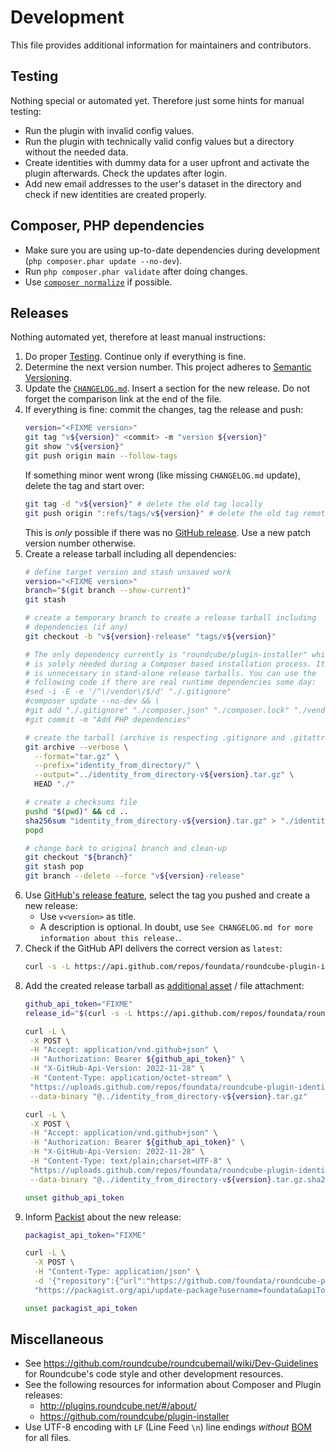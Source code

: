 # Development

This file provides additional information for maintainers and contributors.


## Testing

Nothing special or automated yet. Therefore just some hints for manual testing:

* Run the plugin with invalid config values.
* Run the plugin with technically valid config values but a directory without the needed data.
* Create identities with dummy data for a user upfront and activate the plugin afterwards. Check the updates after login.
* Add new email addresses to the user's dataset in the directory and check if new identities are created properly.


## Composer, PHP dependencies

* Make sure you are using up-to-date dependencies during development (`php composer.phar update --no-dev`).
* Run `php composer.phar validate` after doing changes.
* Use [`composer normalize`](https://github.com/ergebnis/composer-normalize) if possible.


## Releases

Nothing automated yet, therefore at least manual instructions:

1. Do proper [Testing](#testing). Continue only if everything is fine.
2. Determine the next version number. This project adheres to [Semantic Versioning](https://semver.org/spec/v2.0.0.html).
3. Update the [`CHANGELOG.md`](./CHANGELOG.md). Insert a section for the new release. Do not forget the comparison link at the end of the file.
4. If everything is fine: commit the changes, tag the release and push:
   ```bash
   version="<FIXME version>"
   git tag "v${version}" <commit> -m "version ${version}"
   git show "v${version}"
   git push origin main --follow-tags
   ```
   If something minor went wrong (like missing `CHANGELOG.md` update), delete the tag and start over:
   ```bash
   git tag -d "v${version}" # delete the old tag locally
   git push origin ":refs/tags/v${version}" # delete the old tag remotely
   ```
   This is *only* possible if there was no [GitHub release](https://github.com/foundata/roundcube-plugin-identity-from-directory/releases/). Use a new patch version number otherwise.
5. Create a release tarball including all dependencies:
   ```bash
   # define target version and stash unsaved work
   version="<FIXME version>"
   branch="$(git branch --show-current)"
   git stash

   # create a temporary branch to create a release tarball including
   # dependencies (if any)
   git checkout -b "v${version}-release" "tags/v${version}"

   # The only dependency currently is "roundcube/plugin-installer" which
   # is solely needed during a Composer based installation process. It
   # is unnecessary in stand-alone release tarballs. You can use the
   # following code if there are real runtime dependencies some day:
   #sed -i -E -e '/^\/vendor\/$/d' "./.gitignore"
   #composer update --no-dev && \
   #git add "./.gitignore" "./composer.json" "./composer.lock" "./vendor/." && \
   #git commit -m "Add PHP dependencies"

   # create the tarball (archive is respecting .gitignore and .gitattributes)
   git archive --verbose \
     --format="tar.gz" \
     --prefix="identity_from_directory/" \
     --output="../identity_from_directory-v${version}.tar.gz" \
     HEAD "./"

   # create a checksums file
   pushd "$(pwd)" && cd ..
   sha256sum "identity_from_directory-v${version}.tar.gz" > "./identity_from_directory-v${version}.tar.gz.sha256"
   popd

   # change back to original branch and clean-up
   git checkout "${branch}"
   git stash pop
   git branch --delete --force "v${version}-release"
   ```
6. Use [GitHub's release feature](https://github.com/foundata/roundcube-plugin-identity-from-directory/releases/new), select the tag you pushed and create a new release:
   * Use `v<version>` as title.
   * A description is optional. In doubt, use `See CHANGELOG.md for more information about this release.`.
7. Check if the GitHub API delivers the correct version as `latest`:
   ```bash
   curl -s -L https://api.github.com/repos/foundata/roundcube-plugin-identity-from-directory/releases/latest | jq -r '.tag_name' | sed -e 's/^v//g'
   ```
8. Add the created release tarball as [additional asset](https://docs.github.com/en/enterprise-cloud@latest/rest/releases/assets#upload-a-release-asset) / file attachment:
   ```bash
   github_api_token="FIXME"
   release_id="$(curl -s -L https://api.github.com/repos/foundata/roundcube-plugin-identity-from-directory/releases/latest | jq -r '.id')"

   curl -L \
    -X POST \
    -H "Accept: application/vnd.github+json" \
    -H "Authorization: Bearer ${github_api_token}" \
    -H "X-GitHub-Api-Version: 2022-11-28" \
    -H "Content-Type: application/octet-stream" \
    "https://uploads.github.com/repos/foundata/roundcube-plugin-identity-from-directory/releases/${release_id}/assets?name=identity_from_directory-v${version}.tar.gz" \
    --data-binary "@../identity_from_directory-v${version}.tar.gz"

   curl -L \
    -X POST \
    -H "Accept: application/vnd.github+json" \
    -H "Authorization: Bearer ${github_api_token}" \
    -H "X-GitHub-Api-Version: 2022-11-28" \
    -H "Content-Type: text/plain;charset=UTF-8" \
    "https://uploads.github.com/repos/foundata/roundcube-plugin-identity-from-directory/releases/${release_id}/assets?name=identity_from_directory-v${version}.tar.gz.sha256" \
    --data-binary "@../identity_from_directory-v${version}.tar.gz.sha256"

   unset github_api_token
   ```
9. Inform [Packist](https://packagist.org/) about the new release:
   ```bash
   packagist_api_token="FIXME"

   curl -L \
     -X POST \
     -H "Content-Type: application/json" \
     -d '{"repository":{"url":"https://github.com/foundata/roundcube-plugin-identity-from-directory"}}' \
     "https://packagist.org/api/update-package?username=foundata&apiToken=${packagist_api_token}"

   unset packagist_api_token
   ```


## Miscellaneous

* See <https://github.com/roundcube/roundcubemail/wiki/Dev-Guidelines> for Roundcube's code style and other development resources.
* See the following resources for information about Composer and Plugin releases:
  * <http://plugins.roundcube.net/#/about/>
  * <https://github.com/roundcube/plugin-installer>
* Use UTF-8 encoding with `LF` (Line Feed `\n`) line endings *without* [BOM](https://en.wikipedia.org/wiki/Byte_order_mark) for all files.
